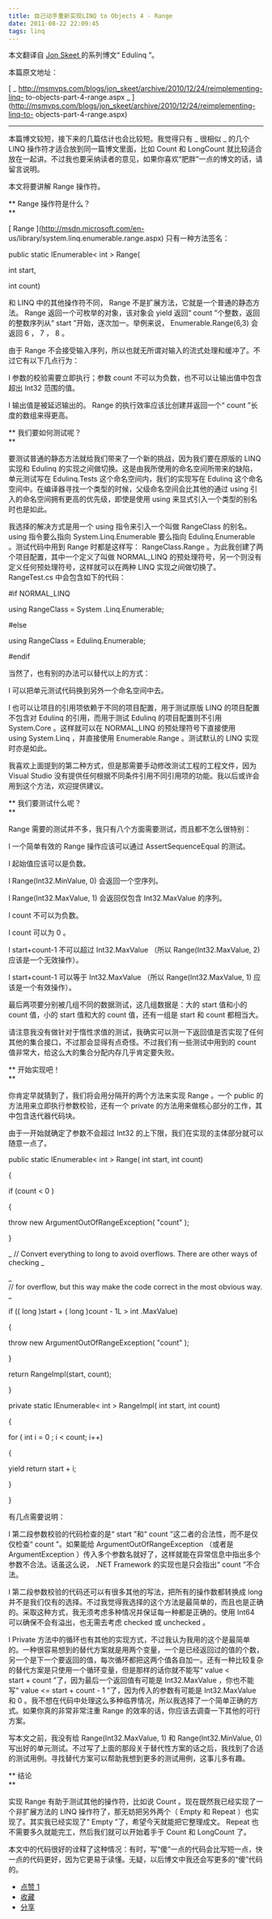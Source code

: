 ```yaml
---
title: 自己动手重新实现LINQ to Objects 4 - Range
date: 2011-08-22 22:09:45
tags: linq
---
```

本文翻译自  [ Jon Skeet  ](http://stackoverflow.com/users/22656/jon-skeet) 的系列博文“
Edulinq  ”。

本篇原文地址：

[ _ http://msmvps.com/blogs/jon_skeet/archive/2010/12/24/reimplementing-linq-
to-objects-part-4-range.aspx _
](http://msmvps.com/blogs/jon_skeet/archive/2010/12/24/reimplementing-linq-to-
objects-part-4-range.aspx)  

** **

本篇博文较短，接下来的几篇估计也会比较短。我觉得只有  _ 很相似 _ 的几个  LINQ  操作符才适合放到同一篇博文里面，比如  Count  和
LongCount  就比较适合放在一起讲。不过我也要采纳读者的意见，如果你喜欢“肥胖”一点的博文的话，请留言说明。

本文将要讲解  Range  操作符。  

** Range  操作符是什么？   
**

[ Range  ](http://msdn.microsoft.com/en-
us/library/system.linq.enumerable.range.aspx) 只有一种方法签名：

public  static  IEnumerable< int  > Range(

int  start,

int  count)

和  LINQ  中的其他操作符不同，  Range  不是扩展方法，它就是一个普通的静态方法。  Range  返回一个可枚举的对象，该对象会
yield  返回“  count  ”个整数，返回的整数序列从“  start  ”开始，逐次加一。举例来说，
Enumerable.Range(6,3)  会返回  6  ，  7  ，  8  。

由于  Range  不会接受输入序列，所以也就无所谓对输入的流式处理和缓冲了。不过它有以下几点行为：  

l  参数的校验需要立即执行；参数  count  不可以为负数，也不可以让输出值中包含超出  Int32  范围的值。

l  输出值是被延迟输出的。  Range  的执行效率应该比创建并返回一个“  count  ”长度的数组来得更高。  

** 我们要如何测试呢？   
**

要测试普通的静态方法就给我们带来了一个新的挑战，因为我们要在原版的  LINQ  实现和  Edulinq
的实现之间做切换。这是由我所使用的命名空间所带来的缺陷，单元测试写在  Edulinq.Tests  这个命名空间内，我们的实现写在  Edulinq
这个命名空间中。在编译器寻找一个类型的时候，父级命名空间会比其他的通过  using  引入的命名空间拥有更高的优先级，即使是使用  using
来显式引入一个类型的别名时也是如此。

我选择的解决方式是用一个  using  指令来引入一个叫做  RangeClass  的别名。  using  指令要么指向
System.Linq.Enumerable  要么指向  Edulinq.Enumerable  。测试代码中用到  Range  时都是这样写：
RangeClass.Range  。为此我创建了两个项目配置，其中一个定义了叫做  NORMAL_LINQ
的预处理符号，另一个则没有定义任何预处理符号，这样就可以在两种  LINQ  实现之间做切换了。  RangeTest.cs  中会包含如下的代码：  

#if NORMAL_LINQ

using  RangeClass =  System  .Linq.Enumerable;

#else

using  RangeClass = Edulinq.Enumerable;

#endif  

当然了，也有别的办法可以替代以上的方式：  

l  可以把单元测试代码换到另外一个命名空间中去。

l  也可以让项目的引用项依赖于不同的项目配置，用于测试原版  LINQ  的项目配置不包含对  Edulinq  的引用，而用于测试  Edulinq
的项目配置则不引用  System.Core  。这样就可以在  NORMAL_LINQ  的预处理符号下直接使用  using System.Linq
，并直接使用  Enumerable.Range  。测试默认的  LINQ  实现时亦是如此。  

我喜欢上面提到的第二种方式，但是那需要手动修改测试工程的工程文件，因为  Visual Studio
没有提供任何根据不同条件引用不同引用项的功能。我以后或许会用到这个方法，欢迎提供建议。  

** 我们要测试什么呢？   
**

Range  需要的测试并不多，我只有八个方面需要测试，而且都不怎么很特别：  

l  一个简单有效的  Range  操作应该可以通过  AssertSequenceEqual  的测试。

l  起始值应该可以是负数。

l  Range(Int32.MinValue, 0)  会返回一个空序列。

l  Range(Int32.MaxValue, 1)  会返回仅包含  Int32.MaxValue  的序列。

l  count  不可以为负数。

l  count  可以为  0  。

l  start+count-1  不可以超过  Int32.MaxValue  （所以  Range(Int32.MaxValue, 2)
应该是一个无效操作）。

l  start+count-1  可以等于  Int32.MaxValue  （所以  Range(Int32.MaxValue, 1)
应该是一个有效操作）。  

最后两项要分别被几组不同的数据测试，这几组数据是：大的  start  值和小的  count  值，小的  start  值和大的  count
值，还有一组是  start  和  count  都相当大。

请注意我没有做针对于惰性求值的测试，我确实可以测一下返回值是否实现了任何其他的集合接口，不过那会显得有点奇怪。不过我们有一些测试中用到的  count
值非常大，给这么大的集合分配内存几乎肯定要失败。  

** 开始实现吧！   
**

你肯定早就猜到了，我们将会用分隔开的两个方法来实现  Range  。一个  public  的方法用来立即执行参数校验，还有一个  private
的方法用来做核心部分的工作，其中包含迭代器代码块。

由于一开始就确定了参数不会超过  Int32  的上下限，我们在实现的主体部分就可以随意一点了。  

public  static  IEnumerable< int  > Range(  int  start,  int  count)

{

if  (count < 0  )

{

throw  new  ArgumentOutOfRangeException(  "count"  );

}

_ // Convert everything to long to avoid overflows. There are other ways of
checking _

_ // for overflow, but this way make the code correct in the most obvious way.
_

if  ((  long  )start + (  long  )count -  1L  > int  .MaxValue)

{

throw  new  ArgumentOutOfRangeException(  "count"  );

}

return  RangeImpl(start, count);

}

private  static  IEnumerable< int  > RangeImpl(  int  start,  int  count)

{

for  (  int  i =  0  ; i < count; i++)

{

yield  return  start + i;

}

}  

有几点需要说明：  

l  第二段参数校验的代码检查的是“  start  ”和“  count  ”这二者的合法性，而不是仅仅检查“  count  ”。如果能给
ArgumentOutOfRangeException  （或者是  ArgumentException
）传入多个参数名就好了，这样就能在异常信息中指出多个参数不合法。话虽这么说，  .NET Framework  的实现也是只会指出“  count
”不合法。

l  第二段参数校验的代码还可以有很多其他的写法，把所有的操作数都转换成  long
并不是我们仅有的选择。不过我觉得我选择的这个方法是最简单的，而且也是正确的。采取这种方式，我无须考虑多种情况并保证每一种都是正确的。使用  Int64
可以确保不会有溢出，也无需去考虑  checked  或  unchecked  。

l  Private  方法中的循环也有其他的实现方式，不过我认为我用的这个是最简单的。一种很容易想到的替代方案就是用两个变量，一个是已经返回过的值的个数，
另一个是下一个要返回的值，每次循环都把这两个值各自加一。还有一种比较复杂的替代方案是只使用一个循环变量，但是那样的话你就不能写“  value <
start + count  ”了，因为最后一个返回值有可能是  Int32.MaxValue  ，你也不能写“  value <= start +
count - 1  ”了，因为传入的参数有可能是  Int32.MaxValue  和  0
。我不想在代码中处理这么多种临界情况，所以我选择了一个简单正确的方式。如果你真的非常非常注重  Range  的效率的话，你应该去调查一下其他的可行方案。  

写本文之前，我没有给  Range(Int32.MaxValue, 1)  和  Range(Int32.MinValue, 0)
写出好的单元测试。不过写了上面的那段关于替代性方案的话之后，我找到了合适的测试用例。寻找替代方案可以帮助我想到更多的测试用例，这事儿多有趣。  

** 结论   
**

实现  Range  有助于测试其他的操作符，比如说  Count  。现在既然我已经实现了一个非扩展方法的  LINQ  操作符了，那无妨把另外两个（
Empty  和  Repeat  ）也实现了。其实我已经实现了“  Empty  ”了，希望今天就能把它整理成文。  Repeat
也不需要多久就能完工，然后我们就可以开始着手于  Count  和  LongCount  了。

本文中的代码很好的诠释了这种情况：有时，写“傻”一点的代码会比写短一点，快一点的代码更好，因为它更易于读懂。无疑，以后博文中我还会写更多的“傻”代码的。

  * [ 点赞  1  ](javascript:;)
  * [ 收藏  ](javascript:;)
  * [ 分享 ](javascript:;)

